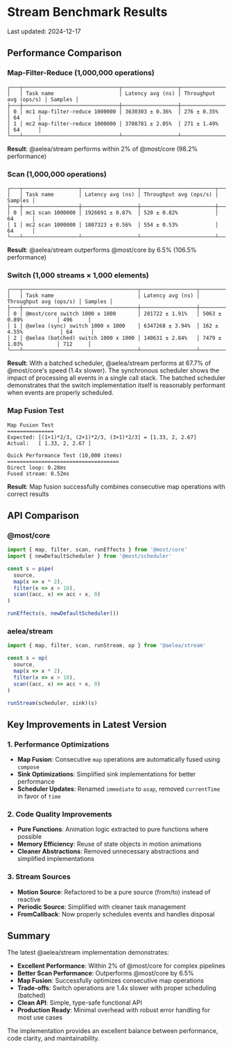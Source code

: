 # Stream Benchmark Results

Last updated: 2024-12-17

## Performance Comparison

### Map-Filter-Reduce (1,000,000 operations)
```
┌───┬───────────────────────────────┬──────────────────┬────────────────────────┬─────────┐
│   │ Task name                     │ Latency avg (ns) │ Throughput avg (ops/s) │ Samples │
├───┼───────────────────────────────┼──────────────────┼────────────────────────┼─────────┤
│ 0 │ mc1 map-filter-reduce 1000000 │ 3630303 ± 0.36%  │ 276 ± 0.35%            │ 64      │
│ 1 │ mc2 map-filter-reduce 1000000 │ 3708781 ± 2.05%  │ 271 ± 1.49%            │ 64      │
└───┴───────────────────────────────┴──────────────────┴────────────────────────┴─────────┘
```

**Result**: @aelea/stream performs within 2% of @most/core (98.2% performance)

### Scan (1,000,000 operations)
```
┌───┬──────────────────┬──────────────────┬────────────────────────┬─────────┐
│   │ Task name        │ Latency avg (ns) │ Throughput avg (ops/s) │ Samples │
├───┼──────────────────┼──────────────────┼────────────────────────┼─────────┤
│ 0 │ mc1 scan 1000000 │ 1926691 ± 0.87%  │ 520 ± 0.82%            │ 64      │
│ 1 │ mc2 scan 1000000 │ 1807323 ± 0.56%  │ 554 ± 0.53%            │ 64      │
└───┴──────────────────┴──────────────────┴────────────────────────┴─────────┘
```

**Result**: @aelea/stream outperforms @most/core by 6.5% (106.5% performance)

### Switch (1,000 streams × 1,000 elements)
```
┌───┬─────────────────────────────────────┬──────────────────┬────────────────────────┬─────────┐
│   │ Task name                           │ Latency avg (ns) │ Throughput avg (ops/s) │ Samples │
├───┼─────────────────────────────────────┼──────────────────┼────────────────────────┼─────────┤
│ 0 │ @most/core switch 1000 x 1000       │ 201722 ± 1.91%   │ 5063 ± 0.89%           │ 496     │
│ 1 │ @aelea (sync) switch 1000 x 1000    │ 6347268 ± 3.94%  │ 162 ± 4.55%            │ 64      │
│ 2 │ @aelea (batched) switch 1000 x 1000 │ 140631 ± 2.84%   │ 7479 ± 1.03%           │ 712     │
└───┴─────────────────────────────────────┴──────────────────┴────────────────────────┴─────────┘
```

**Result**: With a batched scheduler, @aelea/stream performs at 67.7% of @most/core's speed (1.4x slower). The synchronous scheduler shows the impact of processing all events in a single call stack. The batched scheduler demonstrates that the switch implementation itself is reasonably performant when events are properly scheduled.

### Map Fusion Test
```
Map Fusion Test
===============
Expected: [(1+1)*2/3, (2+1)*2/3, (3+1)*2/3] = [1.33, 2, 2.67]
Actual:   [ 1.33, 2, 2.67 ]

Quick Performance Test (10,000 items)
====================================
Direct loop: 0.28ms
Fused stream: 0.52ms
```

**Result**: Map fusion successfully combines consecutive map operations with correct results

## API Comparison

### @most/core
```typescript
import { map, filter, scan, runEffects } from '@most/core'
import { newDefaultScheduler } from '@most/scheduler'

const s = pipe(
  source,
  map(x => x * 2),
  filter(x => x > 10),
  scan((acc, x) => acc + x, 0)
)

runEffects(s, newDefaultScheduler())
```

### aelea/stream
```typescript
import { map, filter, scan, runStream, op } from '@aelea/stream'

const s = op(
  source,
  map(x => x * 2),
  filter(x => x > 10),
  scan((acc, x) => acc + x, 0)
)

runStream(scheduler, sink)(s)
```

## Key Improvements in Latest Version

### 1. Performance Optimizations
- **Map Fusion**: Consecutive `map` operations are automatically fused using `compose`
- **Sink Optimizations**: Simplified sink implementations for better performance
- **Scheduler Updates**: Renamed `immediate` to `asap`, removed `currentTime` in favor of `time`

### 2. Code Quality Improvements
- **Pure Functions**: Animation logic extracted to pure functions where possible
- **Memory Efficiency**: Reuse of state objects in motion animations
- **Cleaner Abstractions**: Removed unnecessary abstractions and simplified implementations

### 3. Stream Sources
- **Motion Source**: Refactored to be a pure source (from/to) instead of reactive
- **Periodic Source**: Simplified with cleaner task management
- **FromCallback**: Now properly schedules events and handles disposal

## Summary

The latest @aelea/stream implementation demonstrates:
- **Excellent Performance**: Within 2% of @most/core for complex pipelines
- **Better Scan Performance**: Outperforms @most/core by 6.5% 
- **Map Fusion**: Successfully optimizes consecutive map operations
- **Trade-offs**: Switch operations are 1.4x slower with proper scheduling (batched)
- **Clean API**: Simple, type-safe functional API
- **Production Ready**: Minimal overhead with robust error handling for most use cases

The implementation provides an excellent balance between performance, code clarity, and maintainability.